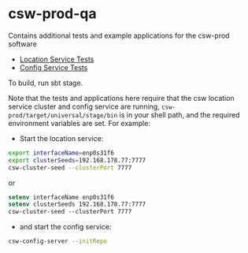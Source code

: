 # csw-prod-qa
Contains additional tests and example applications for the csw-prod software

* [Location Service Tests](locationTests)
* [Config Service Tests](configTests)

To build, run sbt stage. 

Note that the tests and applications here require that the csw location service cluster and config service are
running, `csw-prod/target/universal/stage/bin` is in your shell path,
and the required environment variables are set. For example:

* Start the location service:

```bash
export interfaceName=enp0s31f6
export clusterSeeds=192.168.178.77:7777
csw-cluster-seed --clusterPort 7777
```
or 

```csh
setenv interfaceName enp0s31f6
setenv clusterSeeds 192.168.178.77:7777
csw-cluster-seed --clusterPort 7777
```

* and start the config service:

```bash
csw-config-server --initRepo
```
